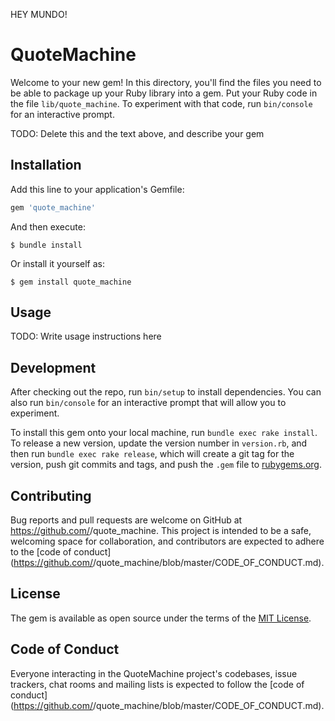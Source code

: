 HEY MUNDO!

# QuoteMachine

Welcome to your new gem! In this directory, you'll find the files you need to be able to package up your Ruby library into a gem. Put your Ruby code in the file `lib/quote_machine`. To experiment with that code, run `bin/console` for an interactive prompt.

TODO: Delete this and the text above, and describe your gem

## Installation

Add this line to your application's Gemfile:

```ruby
gem 'quote_machine'
```

And then execute:

    $ bundle install

Or install it yourself as:

    $ gem install quote_machine

## Usage

TODO: Write usage instructions here

## Development

After checking out the repo, run `bin/setup` to install dependencies. You can also run `bin/console` for an interactive prompt that will allow you to experiment.

To install this gem onto your local machine, run `bundle exec rake install`. To release a new version, update the version number in `version.rb`, and then run `bundle exec rake release`, which will create a git tag for the version, push git commits and tags, and push the `.gem` file to [rubygems.org](https://rubygems.org).

## Contributing

Bug reports and pull requests are welcome on GitHub at https://github.com/<github username>/quote_machine. This project is intended to be a safe, welcoming space for collaboration, and contributors are expected to adhere to the [code of conduct](https://github.com/<github username>/quote_machine/blob/master/CODE_OF_CONDUCT.md).


## License

The gem is available as open source under the terms of the [MIT License](https://opensource.org/licenses/MIT).

## Code of Conduct

Everyone interacting in the QuoteMachine project's codebases, issue trackers, chat rooms and mailing lists is expected to follow the [code of conduct](https://github.com/<github username>/quote_machine/blob/master/CODE_OF_CONDUCT.md).
